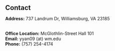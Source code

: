 <h1 id="contact"></h1>

<h2 style="margin: 60px 0px 10px;">Contact</h2>

<p><strong>Address:</strong> 737 Landrum Dr, Williamsburg, VA 23185</p>
<br />
<strong>Office Location:</strong> McGlothlin-Street Hall 101 
<br />
<strong>Email:</strong> <email>yyan09 (at) wm.edu</email>
<br />
<strong>Phone:</strong> (757) 254-4174</p>
